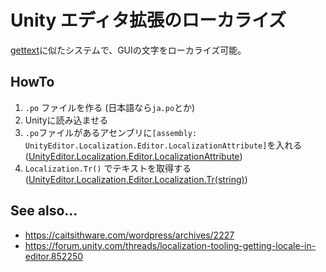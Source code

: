 # Unity エディタ拡張のローカライズ
[gettext](../../../../Localization/OSS/gettext/gettext.md)に似たシステムで、GUIの文字をローカライズ可能。

## HowTo

1. `.po` ファイルを作る (日本語なら`ja.po`とか)
2. Unityに読み込ませる
3. `.po`ファイルがあるアセンブリに`[assembly: UnityEditor.Localization.Editor.LocalizationAttribute]`を入れる ([UnityEditor.Localization.Editor.LocalizationAttribute])
4. `Localization.Tr()` でテキストを取得する ([UnityEditor.Localization.Editor.Localization.Tr(string)])


## See also...
- https://caitsithware.com/wordpress/archives/2227
- https://forum.unity.com/threads/localization-tooling-getting-locale-in-editor.852250


[UnityEditor.Localization.Editor.LocalizationAttribute]: https://docs.unity3d.com/ja/2019.4/ScriptReference/Localization.Editor.LocalizationAttribute.html
[UnityEditor.Localization.Editor.Localization.Tr(string)]: https://docs.unity3d.com/ja/2019.4/ScriptReference/Localization.Editor.Localization.html
